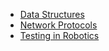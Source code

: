 - [Data Structures](https://pruthvi-sanghavi.github.io/c++series/data_structs.html)
- [Network Protocols](https://pruthvi-sanghavi.github.io/c++series/net_protocols.html)
- [Testing in Robotics](https://pruthvi-sanghavi.github.io/c++series/testing.html)
